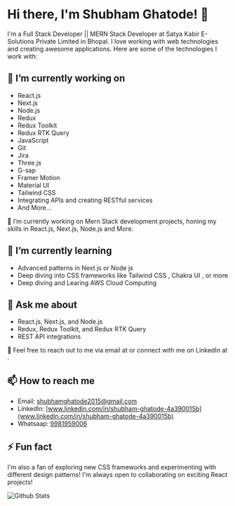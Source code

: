 # Hi there, I'm Shubham Ghatode! 👋

I'm a Full Stack Developer || MERN Stack Developer at Satya Kabir E-Solutions Private Limited in Bhopal. I love working with web technologies and creating awesome applications. Here are some of the technologies I work with:

## 🔭 I’m currently working on

- React.js
- Next.js
- Node.js
- Redux
- Redux Toolkit
- Redux RTK Query
- JavaScript
- Git
- Jira
- Three.js
- G-sap
- Framer Motion
- Material UI
- Tailwind CSS
- Integrating APIs and creating RESTful services
- And More...

🌱 I’m currently working on Mern Stack development projects, honing my skills in React.js, Next.js, Node.js and More.


## 🌱 I’m currently learning
- Advanced patterns in Next js or Node js
- Deep diving into CSS frameworks like Tailwind CSS , Chakra UI , or more
- Deep diving and Learing  AWS Cloud Computing

## 💬 Ask me about
- React.js, Next.js, and Node.js
- Redux, Redux Toolkit, and Redux RTK Query
- REST API integrations

💬 Feel free to reach out to me via email at  or connect with me on LinkedIn at .
## 📫 How to reach me
- Email: [shubhamghatode2015@gmail.com](shubhamghatode2015@gmail.com)
- LinkedIn: [www.linkedin.com/in/shubham-ghatode-4a390015b](www.linkedin.com/in/shubham-ghatode-4a390015b)
- Whatsaap: [9981959006](9981959006)

## ⚡ Fun fact
I'm also a fan of exploring new CSS frameworks and experimenting with different design patterns!
I'm always open to collaborating on exciting React projects!

![Github Stats](https://github-readme-stats.vercel.app/api?username=Shubhamghatode2015&show_icons=true)



